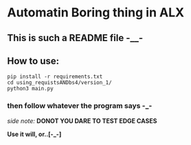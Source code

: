 # Automatin Boring thing in ALX

## This is such a README file -__-

## How to use:  
```
pip install -r requirements.txt  
cd using_requistsANDbs4/version_1/
python3 main.py  
```
### then follow whatever the program says -_-  

*side note:* **DONOT YOU DARE TO TEST EDGE CASES**

**Use it will, or..[-_-]**

